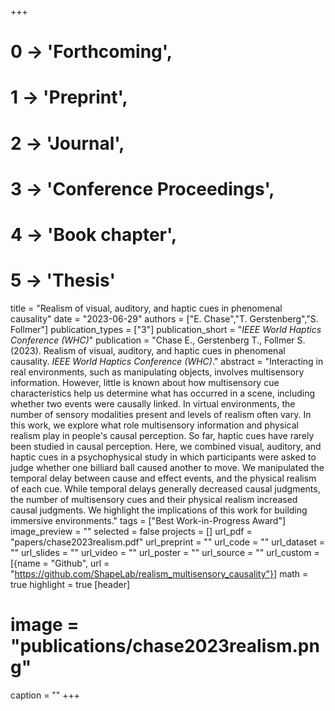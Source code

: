 +++
# 0 -> 'Forthcoming',
# 1 -> 'Preprint',
# 2 -> 'Journal',
# 3 -> 'Conference Proceedings',
# 4 -> 'Book chapter',
# 5 -> 'Thesis'

title = "Realism of visual, auditory, and haptic cues in phenomenal causality"
date = "2023-06-29"
authors = ["E. Chase","T. Gerstenberg","S. Follmer"]
publication_types = ["3"]
publication_short = "_IEEE World Haptics Conference (WHC)_"
publication = "Chase E., Gerstenberg T., Follmer S. (2023). Realism of visual, auditory, and haptic cues in phenomenal causality. _IEEE World Haptics Conference (WHC)_."
abstract = "Interacting in real environments, such as manipulating objects, involves multisensory information. However, little is known about how multisensory cue characteristics help us determine what has occurred in a scene, including whether two events were causally linked. In virtual environments, the number of sensory modalities present and levels of realism often vary. In this work, we explore what role multisensory information and physical realism play in people's causal perception. So far, haptic cues have rarely been studied in causal perception. Here, we combined visual, auditory, and haptic cues in a psychophysical study in which participants were asked to judge whether one billiard ball caused another to move. We manipulated the temporal delay between cause and effect events, and the physical realism of each cue. While temporal delays generally decreased causal judgments, the number of multisensory cues and their physical realism increased causal judgments. We highlight the implications of this work for building immersive environments."
tags = ["Best Work-in-Progress Award"]
image_preview = ""
selected = false
projects = []
url_pdf = "papers/chase2023realism.pdf"
url_preprint = ""
url_code = ""
url_dataset = ""
url_slides = ""
url_video = ""
url_poster = ""
url_source = ""
url_custom = [{name = "Github", url = "https://github.com/ShapeLab/realism_multisensory_causality"}]
math = true
highlight = true
[header]
# image = "publications/chase2023realism.png"
caption = ""
+++
